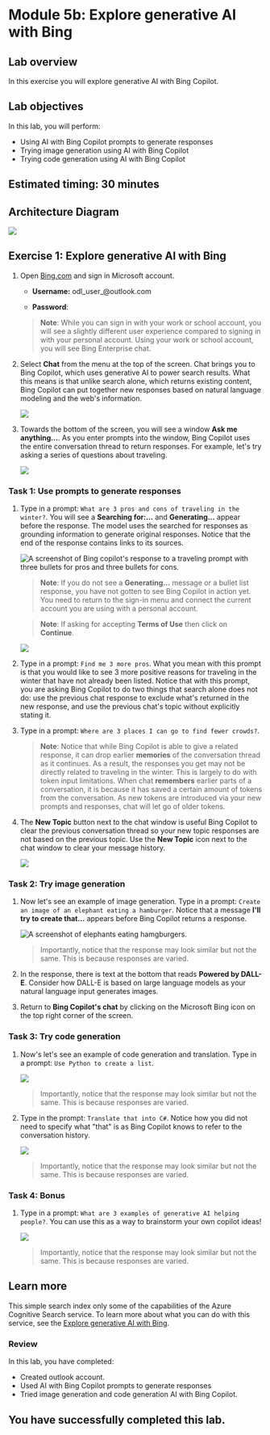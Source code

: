 # Module 5b: Explore generative AI with Bing

## Lab overview

In this exercise you will explore generative AI with Bing Copilot. 

## Lab objectives
In this lab, you will perform:
- Using AI with Bing Copilot prompts to generate responses
- Trying image generation using AI with Bing Copilot
- Trying code generation using AI with Bing Copilot
  
## Estimated timing: 30 minutes

## Architecture Diagram

  ![](media/module05new.png)

## Exercise 1: Explore generative AI with Bing

1. Open [Bing.com](https://www.bing.com?azure-portal=true) and sign in Microsoft account.

   - **Username:** odl_user_<inject key="DeploymentID" enableCopy="false" />@outlook.com

   - **Password**: <inject key="AzureAdUserPassword"></inject>

   >**Note**: While you can sign in with your work or school account, you will see a slightly different user experience compared to signing in with your personal account. Using your work or school account, you will see Bing Enterprise chat. 

1. Select **Chat** from the menu at the top of the screen. Chat brings you to Bing Copilot, which uses generative AI to power search results. What this means is that unlike search alone, which returns existing content, Bing Copilot can put together new responses based on natural language modeling and the web's information.  

      ![](media/07.png)
    
1. Towards the bottom of the screen, you will see a window **Ask me anything...**. As you enter prompts into the window, Bing Copilot uses the entire conversation thread to return responses. For example, let's try asking a series of questions about traveling. 

    ![](media/10.png)

### Task 1: Use prompts to generate responses

1. Type in a prompt: `What are 3 pros and cons of traveling in the winter?`. You will see a **Searching for:...** and **Generating...** appear before the response. The model uses the searched for responses as grounding information to generate original responses. Notice that the end of the response contains links to its sources. 

   ![A screenshot of Bing copilot's response to a traveling prompt with three bullets for pros and three bullets for cons.](./media/9.png) 

   > **Note**: If you do not see a **Generating...** message or a bullet list response, you have not gotten to see Bing Copilot in action yet. You need to return to the sign-in menu and connect the current account you are using with a personal account. 

   > **Note**: If asking for accepting **Terms of Use** then click on **Continue**.

   ![](media/06.png)

1. Type in a prompt: `Find me 3 more pros`. What you mean with this prompt is that you would like to see 3 more positive reasons for traveling in the winter that have not already been listed. Notice that with this prompt, you are asking Bing Copilot to do two things that search alone does not do: use the previous chat response to exclude what's returned in the new response, and use the previous chat's topic without explicitly stating it. 

1. Type in a prompt: `Where are 3 places I can go to find fewer crowds?`. 

   >**Note**: Notice that while Bing Copilot is able to give a related response, it can drop earlier **memories** of the conversation thread as it continues. As a result, the responses you get may not be directly related to traveling in the winter. This is largely to do with token input limitations. When chat **remembers** earlier parts of a conversation, it is because it has saved a certain amount of tokens from the conversation. As new tokens are introduced via your new prompts and responses, chat will let go of older tokens. 

1. The **New Topic** button next to the chat window is useful Bing Copilot to clear the previous conversation thread so your new topic responses are not based on the previous topic. Use the **New Topic** icon next to the chat window to clear your message history. 

     ![](media/05.png)

### Task 2: Try image generation

1. Now let's see an example of image generation. Type in a prompt: `Create an image of an elephant eating a hamburger`. Notice that a message **I'll try to create that...** appears before Bing Copilot returns a response. 

   ![A screenshot of elephants eating hamgburgers.](./media/04.png)

   > Importantly, notice that the response may look similar but not the same. This is because responses are varied.  

1. In the response, there is text at the bottom that reads **Powered by DALL-E**. Consider how DALL-E is based on large language models as your natural language input generates images. 

1. Return to **Bing Copilot's chat** by clicking on the Microsoft Bing icon on the top right corner of the screen. 

### Task 3: Try code generation

1. Now's let's see an example of code generation and translation. Type in a prompt: `Use Python to create a list`. 

   ![](media/03.png)

    > Importantly, notice that the response may look similar but not the same. This is because responses are varied.  

1. Type in the prompt: `Translate that into C#`. Notice how you did not need to specify what "that" is as Bing Copilot knows to refer to the conversation history. 

   ![](media/02.png)

    > Importantly, notice that the response may look similar but not the same. This is because responses are varied.  

### Task 4: Bonus 

1. Type in a prompt: `What are 3 examples of generative AI helping people?`. You can use this as a way to brainstorm your own copilot ideas!  

   ![](media/01.png)

    > Importantly, notice that the response may look similar but not the same. This is because responses are varied.  
   
## Learn more

This simple search index only some of the capabilities of the Azure Cognitive Search service. To learn more about what you can do with this service, see the [Explore generative AI with Bing](https://www.microsoft.com/en-us/bing?form=MW00X7&ef_id=_k_EAIaIQobChMI3t6F3NqxggMVSKRmAh2VAAF2EAAYAiAAEgL22vD_BwE_k_&OCID=AIDcmmn005jwr7_SEM__k_EAIaIQobChMI3t6F3NqxggMVSKRmAh2VAAF2EAAYAiAAEgL22vD_BwE_k_&gad_source=1&gclid=EAIaIQobChMI3t6F3NqxggMVSKRmAh2VAAF2EAAYAiAAEgL22vD_BwE).

### Review
In this lab, you have completed:
- Created outlook account.
- Used AI with Bing Copilot prompts to generate responses
- Tried image generation and code generation AI with Bing Copilot.

## You have successfully completed this lab.


